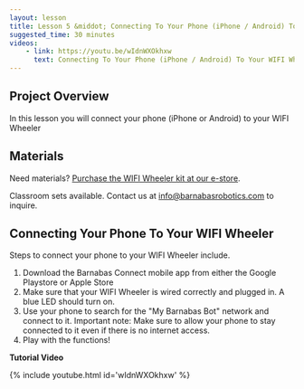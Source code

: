 ```yaml
---
layout: lesson
title: Lesson 5 &middot; Connecting To Your Phone (iPhone / Android) To Your WIFI Wheeler
suggested_time: 30 minutes
videos:
    - link: https://youtu.be/wIdnWXOkhxw
      text: Connecting To Your Phone (iPhone / Android) To Your WIFI Wheeler
---
```






## Project Overview

In this lesson you will connect your phone (iPhone or Android) to your WIFI Wheeler



## Materials

Need materials?  [Purchase the WIFI Wheeler kit at our e-store](https://shop.barnabasrobotics.com/products/barnabas-wifi-wheeler-wifi-enabled-2wd-dc-motor-car-kit-ages-11?_pos=1&_psq=wifi+wheeler&_ss=e&_v=1.0).  

Classroom sets available.  Contact us at info@barnabasrobotics.com to inquire. 



## Connecting Your Phone To Your WIFI Wheeler

Steps to connect your phone to your WIFI Wheeler include.

1) Download the Barnabas Connect mobile app from either the Google Playstore or Apple Store
2) Make sure that your WIFI Wheeler is wired correctly and plugged in.  A blue LED should turn on.
3) Use your phone to search for the "My Barnabas Bot" network and connect to it.   Important note: Make sure to allow your phone to stay connected to it even if there is no internet access.
4) Play with the functions!

**Tutorial Video**

{% include youtube.html id='wIdnWXOkhxw' %}

